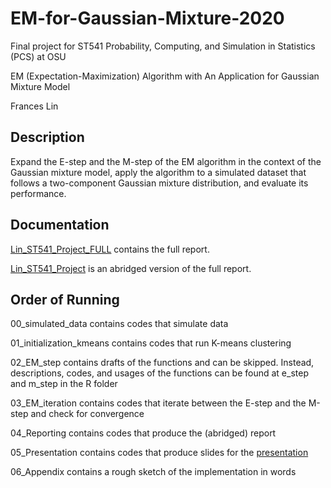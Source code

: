 # EM-for-Gaussian-Mixture-2020
Final project for ST541 Probability, Computing, and Simulation in Statistics (PCS) at OSU

EM (Expectation-Maximization) Algorithm with An Application for Gaussian Mixture Model

Frances Lin

## Description

Expand the E-step and the M-step of the EM algorithm in the context of the Gaussian mixture model, apply the algorithm to a simulated dataset that follows a two-component Gaussian mixture distribution, and evaluate its performance. 

## Documentation

[Lin_ST541_Project_FULL](https://github.com/franceslinyc/EM-for-Gaussian-Mixture-2020/blob/main/analysis/Lin_ST541_Project_FULL.pdf) contains the full report.

[Lin_ST541_Project](https://github.com/franceslinyc/EM-for-Gaussian-Mixture-2020/blob/main/analysis/Lin_ST541_Project.pdf) is an abridged version of the full report.

## Order of Running

00_simulated_data contains codes that simulate data

01_initialization_kmeans contains codes that run K-means clustering

02_EM_step contains drafts of the functions and can be skipped. Instead, descriptions, codes, and usages of the functions can be found at e_step and m_step in the R folder

03_EM_iteration contains codes that iterate between the E-step and the M-step and check for convergence

04_Reporting contains codes that produce the (abridged) report

05_Presentation contains codes that produce slides for the [presentation](https://github.com/franceslinyc/EM-for-Gaussian-Mixture-2020/blob/main/analysis/05_Presentation.pdf)

06_Appendix contains a rough sketch of the implementation in words
